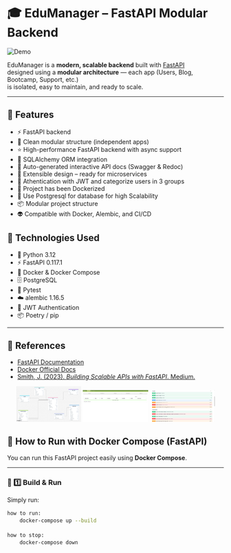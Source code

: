 # 🎓 EduManager – FastAPI Modular Backend

![Demo](https://media3.giphy.com/media/v1.Y2lkPTc5MGI3NjExaWxqbWwzdjhmYm45MzFibzcwcnE5ZzZuMDAzOXk4cHFxdmkzMWZuNSZlcD12MV9pbnRlcm5hbF9naWZfYnlfaWQmY3Q9Zw/bGgsc5mWoryfgKBx1u/giphy.gif)


EduManager is a **modern, scalable backend** built with [FastAPI](https://fastapi.tiangolo.com/)  
designed using a **modular architecture** — each app (Users, Blog, Bootcamp, Support, etc.)  
is isolated, easy to maintain, and ready to scale.

---

## 🚀 Features
- ⚡ FastAPI backend
- 🛁 Clean modular structure (independent apps)
- ⭐ High-performance FastAPI backend with async support
- 📍 SQLAlchemy ORM integration
- 🚀 Auto-generated interactive API docs (Swagger & Redoc)
- 👀 Extensible design – ready for microservices
- 🔐 Athentication with JWT and categorize users in 3 groups
- 🐳 Project has been Dockerized 
- 🧠 Use Postgresql for database for high Scalability
- 📦 Modular project structure
- 👽 Compatible with Docker, Alembic, and CI/CD


## 🧰 Technologies Used
- 🐍 Python 3.12
- ⚡ FastAPI 0.117.1
- 🐳 Docker & Docker Compose
- 🗄️ PostgreSQL
- 🧪 Pytest
- ☁️ alembic 1.16.5
- 🔐 JWT Authentication
- 📦 Poetry / pip


---
## 📖 References
- [FastAPI Documentation](https://fastapi.tiangolo.com/)
- [Docker Official Docs](https://docs.docker.com/)
- [Smith, J. (2023). *Building Scalable APIs with FastAPI*. Medium.](https://medium.com/@jsmith/fastapi-scalable-apis)



<p align="center">
  <img src="docs/diagram.png" alt="diagram pic" width="30%" />
  <img src="docs/flower.png" alt="flower pic" width="30%" />
  <img src="docs/swagger.png" alt="swagger pic" width="30%" />
</p>



## 🐳 How to Run with Docker Compose (FastAPI)
You can run this FastAPI project easily using **Docker Compose**.

---

### 🚀 1️⃣ Build & Run
Simply run:
```bash
how to run:
    docker-compose up --build

how to stop:
    docker-compose down



